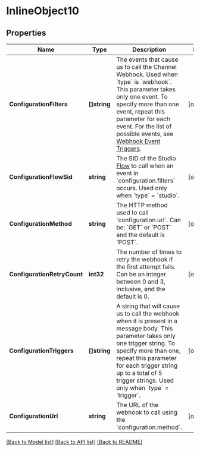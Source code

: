 # InlineObject10

## Properties

Name | Type | Description | Notes
------------ | ------------- | ------------- | -------------
**ConfigurationFilters** | **[]string** | The events that cause us to call the Channel Webhook. Used when &#x60;type&#x60; is &#x60;webhook&#x60;. This parameter takes only one event. To specify more than one event, repeat this parameter for each event. For the list of possible events, see [Webhook Event Triggers](https://www.twilio.com/docs/chat/webhook-events#webhook-event-trigger). | [optional] 
**ConfigurationFlowSid** | **string** | The SID of the Studio [Flow](https://www.twilio.com/docs/studio/rest-api/flow) to call when an event in &#x60;configuration.filters&#x60; occurs. Used only when &#x60;type&#x60; &#x3D; &#x60;studio&#x60;. | [optional] 
**ConfigurationMethod** | **string** | The HTTP method used to call &#x60;configuration.url&#x60;. Can be: &#x60;GET&#x60; or &#x60;POST&#x60; and the default is &#x60;POST&#x60;. | [optional] 
**ConfigurationRetryCount** | **int32** | The number of times to retry the webhook if the first attempt fails. Can be an integer between 0 and 3, inclusive, and the default is 0. | [optional] 
**ConfigurationTriggers** | **[]string** | A string that will cause us to call the webhook when it is present in a message body. This parameter takes only one trigger string. To specify more than one, repeat this parameter for each trigger string up to a total of 5 trigger strings. Used only when &#x60;type&#x60; &#x3D; &#x60;trigger&#x60;. | [optional] 
**ConfigurationUrl** | **string** | The URL of the webhook to call using the &#x60;configuration.method&#x60;. | [optional] 

[[Back to Model list]](../README.md#documentation-for-models) [[Back to API list]](../README.md#documentation-for-api-endpoints) [[Back to README]](../README.md)


